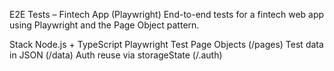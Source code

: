 E2E Tests – Fintech App (Playwright)
End-to-end tests for a fintech web app using Playwright and the Page Object pattern.

Stack
Node.js + TypeScript
Playwright Test
Page Objects (/pages)
Test data in JSON (/data)
Auth reuse via storageState (/.auth)

